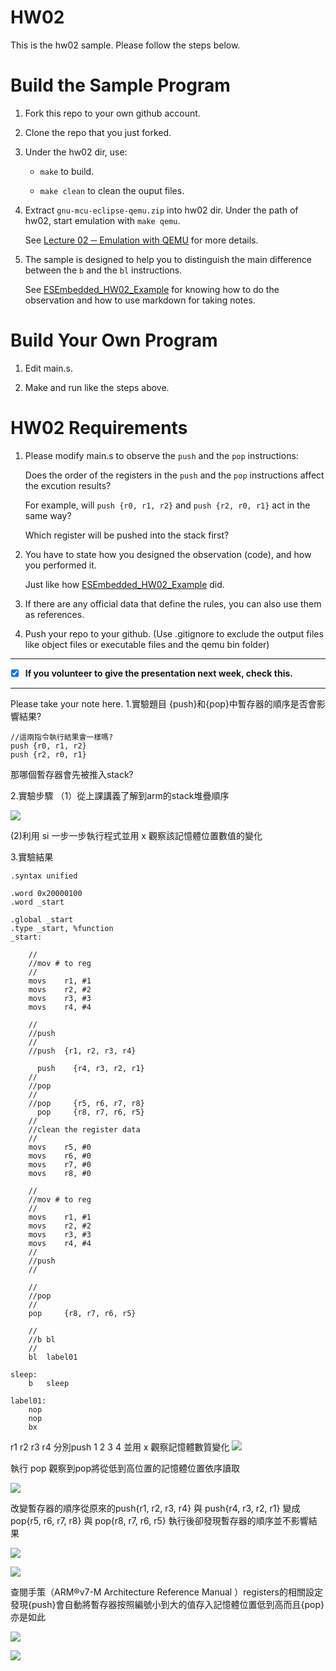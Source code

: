 HW02
===
This is the hw02 sample. Please follow the steps below.

# Build the Sample Program

1. Fork this repo to your own github account.

2. Clone the repo that you just forked.

3. Under the hw02 dir, use:

	* `make` to build.

	* `make clean` to clean the ouput files.

4. Extract `gnu-mcu-eclipse-qemu.zip` into hw02 dir. Under the path of hw02, start emulation with `make qemu`.

	See [Lecture 02 ─ Emulation with QEMU] for more details.

5. The sample is designed to help you to distinguish the main difference between the `b` and the `bl` instructions.  

	See [ESEmbedded_HW02_Example] for knowing how to do the observation and how to use markdown for taking notes.

# Build Your Own Program

1. Edit main.s.

2. Make and run like the steps above.

# HW02 Requirements

1. Please modify main.s to observe the `push` and the `pop` instructions:  

	Does the order of the registers in the `push` and the `pop` instructions affect the excution results?  

	For example, will `push {r0, r1, r2}` and `push {r2, r0, r1}` act in the same way?  

	Which register will be pushed into the stack first?

2. You have to state how you designed the observation (code), and how you performed it.  

	Just like how [ESEmbedded_HW02_Example] did.

3. If there are any official data that define the rules, you can also use them as references.

4. Push your repo to your github. (Use .gitignore to exclude the output files like object files or executable files and the qemu bin folder)

[Lecture 02 ─ Emulation with QEMU]: http://www.nc.es.ncku.edu.tw/course/embedded/02/#Emulation-with-QEMU
[ESEmbedded_HW02_Example]: https://github.com/vwxyzjimmy/ESEmbedded_HW02_Example

--------------------

- [x] **If you volunteer to give the presentation next week, check this.**

--------------------

Please take your note here.
1.實驗題目
{push}和{pop}中暫存器的順序是否會影響結果?
```cpp=
//這兩指令執行結果會一樣嗎?
push {r0, r1, r2} 
push {r2, r0, r1}
```
那哪個暫存器會先被推入stack?

2.實驗步驟
（1）從上課講義了解到arm的stack堆疊順序

![](https://i.imgur.com/fpHJ6h5.png)



(2)利用 si 一步一步執行程式並用 x 觀察該記憶體位置數值的變化

3.實驗結果
```cpp=
.syntax unified

.word 0x20000100
.word _start

.global _start
.type _start, %function
_start:
	
	//
	//mov # to reg
	//
	movs	r1,	#1
	movs	r2,	#2
	movs	r3,	#3
    movs    r4, #4
	
	//
	//push
	//
	//push	{r1, r2, r3, r4}
    
	  push    {r4, r3, r2, r1}
    //
	//pop
	//
	//pop     {r5, r6, r7, r8}
      pop     {r8, r7, r6, r5}
	//
	//clean the register data
	//
	movs    r5, #0
	movs    r6, #0
	movs    r7, #0
	movs    r8, #0
    
    //
	//mov # to reg
	//
	movs	r1,	#1
	movs	r2,	#2
	movs	r3,	#3
    movs    r4, #4
	//
	//push
	//

	//
	//pop
	//
	pop     {r8, r7, r6, r5}

	//
	//b bl
	//
	bl	label01

sleep:
	b	sleep

label01:
	nop
	nop
	bx	
```
r1 r2 r3 r4 分別push 1 2 3 4 並用 x 觀察記憶體數質變化
![](https://i.imgur.com/1LG026D.png)



執行 pop 觀察到pop將從低到高位置的記憶體位置依序讀取

![](https://i.imgur.com/fJpgKwp.png)


改變暫存器的順序從原來的push{r1, r2, r3, r4} 與 push{r4, r3, r2, r1} 變成 pop{r5, r6, r7, r8}  與 pop{r8, r7, r6, r5} 執行後卻發現暫存器的順序並不影響結果

![](https://i.imgur.com/l394oBz.png)

![](https://i.imgur.com/R8Tto6a.png)

查閱手策（ARM®v7-M Architecture Reference Manual ）registers的相關設定發現{push}會自動將暫存器按照編號小到大的值存入記憶體位置低到高而且{pop}亦是如此

![](https://i.imgur.com/W46W9AS.png)

![](https://i.imgur.com/L0zpokF.png)
